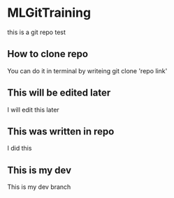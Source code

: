 # MLGitTraining
this is a git repo test

## How to clone repo
You can do it in terminal by writeing git clone 'repo link' 

## This will be edited later
I will edit this later

## This was written in repo
I did this

## This is my dev
This is my dev branch
